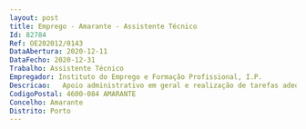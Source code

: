 ```yaml
--- 
layout: post
title: Emprego - Amarante - Assistente Técnico
Id: 82784
Ref: OE202012/0143
DataAbertura: 2020-12-11
DataFecho: 2020-12-31
Trabalho: Assistente Técnico
Empregador: Instituto do Emprego e Formação Profissional, I.P.
Descricao:   Apoio administrativo em geral e realização de tarefas adequadas ao normal funcionamento do serviço   Atendimento individual de Utentes  Linha A e atendimento telefónico 						  Receção, registo, circulação e arquivo de documentos 						  Organização e gestão de processos  						  Organização e expedição do correio incluindo o eletrónico 						  Registo e tratamento de dados nas aplicações informáticas do IEFP,I.P.
CodigoPostal: 4600-084 AMARANTE
Concelho: Amarante
Distrito: Porto
--- 
```

